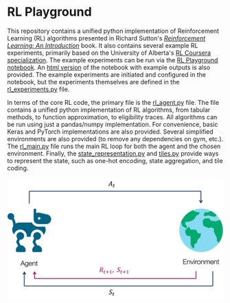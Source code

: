 # RL Playground

This repository contains a unified python implementation of Reinforcement Learning (RL) algorithms presented in
Richard Sutton's [*Reinforcement Learning: An Introduction*](http://incompleteideas.net/book/RLbook2020.pdf) book. 
It also contains several example RL experiments, primarily based on the University of Alberta's [RL Coursera specialization](https://www.coursera.org/specializations/reinforcement-learning).
The example experiments can be run via the [RL Playground notebook](RL%20Playground.ipynb). An [html version](RL%20Playground.html) 
of the notebook with example outputs is also provided. The example experiments are initiated and configured in the notebook, 
but the experiments themselves are defined in the [rl_experiments.py](src/rl_experiments.py) file.

In terms of the core RL code, the primary file is the [rl_agent.py](src/rl_agent.py) file. The file contains a unified 
python implementation of RL algorithms, from tabular methods, to function approximation, to eligibility traces. 
All algorithms can be run using just a pandas/numpy implementation. For convenience, basic Keras and PyTorch implementations
are also provided. Several simplified environments are also provided (to remove any dependencies on gym, etc.). 
The [rl_main.py](src/rl_main.py) file runs the main RL loop for both the agent and the chosen environment. Finally, the [state_representation.py](src/state_representation.py)
and [tiles.py](src/tiles.py) provide ways to represent the state, such as one-hot encoding, state aggregation, and tile coding.

![rl](/img/rl.png)